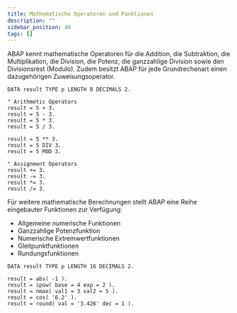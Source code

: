 ```yaml
---
title: Mathematische Operatoren und Funktionen
description: ""
sidebar_position: 40
tags: []
---
```


ABAP kennt mathematische Operatoren für die Addition, die Subtraktion, die Multiplikation, die
Division, die Potenz, die ganzzahlige Division sowie den Divisionsrest (Modulo). Zudem besitzt
ABAP für jede Grundrechenart einen dazugehörigen Zuweisungsoperator.

```abap showLineNumbers
DATA result TYPE p LENGTH 8 DECIMALS 2.

" Arithmetic Operators
result = 5 + 3.
result = 5 - 3.
result = 5 * 3.
result = 5 / 3.

result = 5 ** 3.
result = 5 DIV 3.
result = 5 MOD 3.

" Assignment Operators
result += 3.
result -= 3.
result *= 3.
result /= 3.
```

Für weitere mathematische Berechnungen stellt ABAP eine Reihe eingebauter Funktionen zur Verfügung:

- Allgemeine numerische Funktionen
- Ganzzahlige Potenzfunktion
- Numerische Extremwertfunktionen
- Gleitpunktfunktionen
- Rundungsfunktionen

```abap showLineNumbers
DATA result TYPE p LENGTH 16 DECIMALS 2.

result = abs( -1 ).
result = ipow( base = 4 exp = 2 ).
result = nmax( val1 = 3 val2 = 5 ).
result = cos( '6.2' ).
result = round( val = '3.426' dec = 1 ).
```
